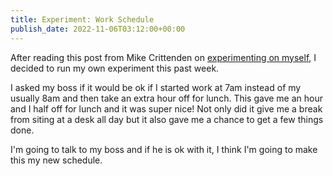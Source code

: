 ```yaml
---
title: Experiment: Work Schedule
publish_date: 2022-11-06T03:12:00+00:00
---
```


After reading this post from Mike Crittenden on [experimenting on myself](https://critter.blog/2020/09/21/experimenting-on-myself/), I decided to run my own experiment this past week.

I asked my boss if it would be ok if I started work at 7am instead of my usually 8am and then take an extra hour off for lunch. This gave me an hour and I half off for lunch and it was super nice! Not only did it give me a break from siting at a desk all day but it also gave me a chance to get a few things done.

I'm going to talk to my boss and if he is ok with it, I think I'm going to make this my new schedule.
